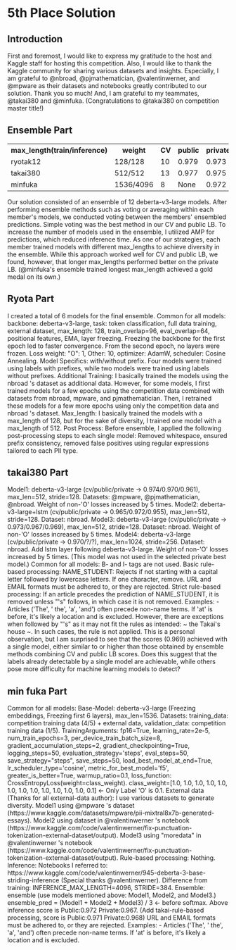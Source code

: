 <h1>5th Place Solution</h1>

<h2>Introduction</h2>
<p>First and foremost, I would like to express my gratitude to the host and Kaggle staff for hosting this competition. Also, I would like to thank the Kaggle community for sharing various datasets and insights. Especially, I am grateful to @nbroad, @pjmathematician, @valentinwerner, and @mpware as their datasets and notebooks greatly contributed to our solution. Thank you so much! And, I am grateful to my teammates, @takai380 and @minfuka. (Congratulations to @takai380 on competition master title!)</p>

<h2>Ensemble Part</h2>
<table>
  <tr>
    <th>max_length(train/inference)</th>
    <th>weight</th>
    <th>CV</th>
    <th>public</th>
    <th>private</th>
  </tr>
  <tr>
    <td>ryotak12</td>
    <td>128/128</td>
    <td>10</td>
    <td>0.979</td>
    <td>0.973</td>
    <td>0.960</td>
  </tr>
  <tr>
    <td>takai380</td>
    <td>512/512</td>
    <td>13</td>
    <td>0.977</td>
    <td>0.975</td>
    <td>0.965</td>
  </tr>
  <tr>
    <td>minfuka</td>
    <td>1536/4096</td>
    <td>8</td>
    <td>None</td>
    <td>0.972</td>
    <td>0.967</td>
  </tr>
</table>

<p>Our solution consisted of an ensemble of 12 deberta-v3-large models. After performing ensemble methods such as voting or averaging within each member's models, we conducted voting between the members' ensembled predictions. Simple voting was the best method in our CV and public LB. To increase the number of models used in the ensemble, I utilized AMP for predictions, which reduced inference time. As one of our strategies, each member trained models with different max_lengths to achieve diversity in the ensemble. While this approach worked well for CV and public LB, we found, however, that longer max_lengths performed better on the private LB. (@minfuka's ensemble trained longest max_length achieved a gold medal on its own.)</p>

<h2>Ryota Part</h2>
<p>I created a total of 6 models for the final ensemble. Common for all models: backbone: deberta-v3-large, task: token classification, full data training, external dataset, max_length: 128, train_overlap=96, eval_overlap=64, positional features, EMA, layer freezing. Freezing the backbone for the first epoch led to faster convergence. From the second epoch, no layers were frozen. Loss weight: "O": 1, Other: 10, optimizer: AdamW, scheduler: Cosine Annealing. Model Specifics: with/without prefix. Four models were trained using labels with prefixes, while two models were trained using labels without prefixes. Additional Training: I basically trained the models using the nbroad 's dataset as additional data. However, for some models, I first trained models for a few epochs using the competition data combined with datasets from nbroad, mpware, and pjmathematician. Then, I retrained these models for a few more epochs using only the competition data and nbroad 's dataset. Max_length: I basically trained the models with a max_length of 128, but for the sake of diversity, I trained one model with a max_length of 512. Post Process: Before ensemble, I applied the following post-processing steps to each single model: Removed whitespace, ensured prefix consistency, removed false positives using regular expressions tailored to each PII type.</p>

<h2>takai380 Part</h2>
<p>Model1: deberta-v3-large (cv/public/private → 0.974/0.970/0.961), max_len=512, stride=128. Datasets: @mpware, @pjmathematician, @nbroad. Weight of non-'O' losses increased by 5 times. Model2: deberta-v3-large+lstm (cv/public/private → 0.965/0.972/0.955), max_len=512, stride=128. Dataset: nbroad. Model3: deberta-v3-large (cv/public/private → 0.973/0.967/0.969), max_len=512, stride=128. Dataset: nbroad. Weight of non-'O' losses increased by 5 times. Model4: deberta-v3-large (cv/public/private → 0.970/?/?), max_len=1024, stride=256. Dataset: nbroad. Add lstm layer following deberta-v3-large. Weight of non-'O' losses increased by 5 times. (This model was not used in the selected private best model.) Common for all models: B- and I- tags are not used. Basic rule-based processing: NAME_STUDENT: Rejects if not starting with a capital letter followed by lowercase letters. If one character, remove. URL and EMAIL formats must be adhered to, or they are rejected. Strict rule-based processing: If an article precedes the prediction of NAME_STUDENT, it is removed unless "'s" follows, in which case it is not removed. Examples: - Articles ('The', ' the', 'a', 'and') often precede non-name terms. If 'at' is before, it's likely a location and is excluded. However, there are exceptions when followed by "'s" as it may not fit the rules as intended: ~ the Takai's house ~. In such cases, the rule is not applied. This is a personal observation, but I am surprised to see that the scores (0.969) achieved with a single model, either similar to or higher than those obtained by ensemble methods combining CV and public LB scores. Does this suggest that the labels already detectable by a single model are achievable, while others pose more difficulty for machine learning models to detect?</p>

<h2>min fuka Part</h2>
<p>Common for all models: Base-Model: deberta-v3-large (Freezing embeddings, Freezing first 6 layers), max_len=1536. Datasets: training_data: competition training data (4/5) + external data, validation_data: competition training data (1/5). TrainingArguments: fp16=True, learning_rate=2e-5, num_train_epochs=3, per_device_train_batch_size=8, gradient_accumulation_steps=2, gradient_checkpointing=True, logging_steps=50, evaluation_strategy='steps', eval_steps=50, save_strategy="steps", save_steps=50, load_best_model_at_end=True, lr_scheduler_type='cosine', metric_for_best_model='f5', greater_is_better=True, warmup_ratio=0.1, loss_function: CrossEntropyLoss(weight=class_weight). class_weight=[1.0, 1.0, 1.0, 1.0, 1.0, 1.0, 1.0, 1.0, 1.0, 1.0, 1.0, 1.0, 0.1] ← Only Label 'O' is 0.1. External data (Thanks for all external-data author): I use various datasets to generate diversity. Model1 using @mpware 's dataset (https://www.kaggle.com/datasets/mpware/pii-mixtral8x7b-generated-essays). Model2 using dataset in @valentinwerner 's notebook (https://www.kaggle.com/code/valentinwerner/fix-punctuation-tokenization-external-dataset/output). Model3 using "moredata" in @valentinwerner 's notebook (https://www.kaggle.com/code/valentinwerner/fix-punctuation-tokenization-external-dataset/output). Rule-based processing: Nothing. Inference: Notebooks I referred to: https://www.kaggle.com/code/valentinwerner/945-deberta-3-base-striding-inference (Special thanks @valentinwerner). Difference from training: INFERENCE_MAX_LENGTH=4096, STRIDE=384. Ensemble: ensemble (use models mentioned above: Model1, Model2, and Model3.) ensemble_pred = (Model1 + Model2 + Model3) / 3 ← before softmax. Above inference score is Public:0.972 Private:0.967. (Add takai-rule-based processing, score is Public:0.971 Private:0.968) URL and EMAIL formats must be adhered to, or they are rejected. Examples: - Articles ('The', ' the', 'a', 'and') often precede non-name terms. If 'at' is before, it's likely a location and is excluded.</p>
